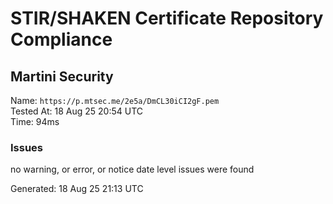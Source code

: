 # STIR/SHAKEN Certificate Repository Compliance

## Martini Security

Name: `https://p.mtsec.me/2e5a/DmCL30iCI2gF.pem`\
Tested At: 18 Aug 25 20:54 UTC\
Time: 94ms

### Issues

no warning, or error, or notice date level issues were found

Generated: 18 Aug 25 21:13 UTC
